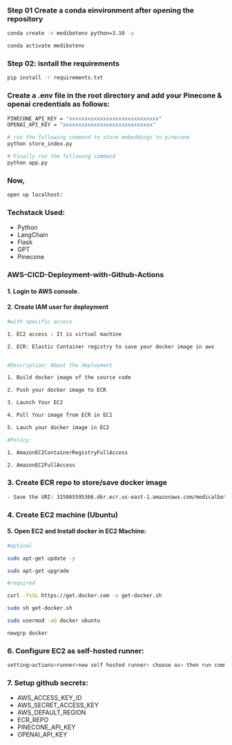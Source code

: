 

### Step 01 Create a conda einvironment after opening the repository 
```bash
conda create -n medibotenv python=3.10 -y
```
```bash
conda activate medibotenv
```



### Step 02: isntall the requirements
```bash
pip install -r requirements.txt

```
### Create a .env file in the root directory and add your Pinecone & openai credentials as follows:
```bash
PINECONE_API_KEY = "xxxxxxxxxxxxxxxxxxxxxxxxxxxxx"
OPENAI_API_KEY = "xxxxxxxxxxxxxxxxxxxxxxxxxxxxx"
```
```bash
# run the following command to store embeddings to pinecone
python store_index.py
```

```bash
# Finally run the following command
python app.py
```
### Now,
```bash
open up localhost:
```
### Techstack Used:

- Python
- LangChain
- Flask
- GPT
- Pinecone


### AWS-CICD-Deployment-with-Github-Actions
#### 1. Login to AWS console.
#### 2. Create IAM user for deployment
```bash
#with specific access

1. EC2 access : It is virtual machine

2. ECR: Elastic Container registry to save your docker image in aws


#Description: About the deployment

1. Build docker image of the source code

2. Push your docker image to ECR

3. Launch Your EC2 

4. Pull Your image from ECR in EC2

5. Lauch your docker image in EC2

#Policy:

1. AmazonEC2ContainerRegistryFullAccess

2. AmazonEC2FullAccess
```
### 3. Create ECR repo to store/save docker image
```bash
- Save the URI: 315865595366.dkr.ecr.us-east-1.amazonaws.com/medicalbot
```

### 4. Create EC2 machine (Ubuntu)
#### 5. Open EC2 and Install docker in EC2 Machine:
```bash
#optinal

sudo apt-get update -y

sudo apt-get upgrade

#required

curl -fsSL https://get.docker.com -o get-docker.sh

sudo sh get-docker.sh

sudo usermod -aG docker ubuntu

newgrp docker
```
### 6. Configure EC2 as self-hosted runner:
```bash
setting>actions>runner>new self hosted runner> choose os> then run command one by one
```
### 7. Setup github secrets:
- AWS_ACCESS_KEY_ID
- AWS_SECRET_ACCESS_KEY
- AWS_DEFAULT_REGION
- ECR_REPO
- PINECONE_API_KEY
- OPENAI_API_KEY

